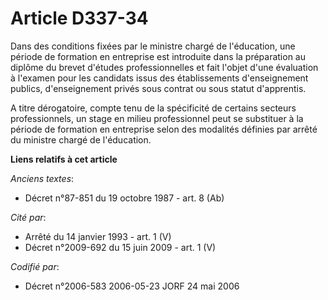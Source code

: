# Article D337-34

Dans des conditions fixées par le ministre chargé de l'éducation, une période de formation en entreprise est introduite dans
la préparation au diplôme du brevet d'études professionnelles et fait l'objet d'une évaluation à l'examen pour les candidats
issus des établissements d'enseignement publics, d'enseignement privés sous contrat ou sous statut d'apprentis.

A titre dérogatoire, compte tenu de la spécificité de certains secteurs professionnels, un stage en milieu professionnel peut
se substituer à la période de formation en entreprise selon des modalités définies par arrêté du ministre chargé de
l'éducation.

**Liens relatifs à cet article**

_Anciens textes_:

  - Décret n°87-851 du 19 octobre 1987 - art. 8 (Ab)

_Cité par_:

  - Arrêté du 14 janvier 1993 - art. 1 (V)
  - Décret n°2009-692 du 15 juin 2009 - art. 1 (V)

_Codifié par_:

  - Décret n°2006-583 2006-05-23 JORF 24 mai 2006
